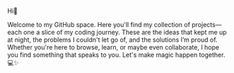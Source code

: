 Hi👋 

Welcome to my GitHub space. Here you'll find my collection of projects—each one a slice of my coding journey. These are the ideas that kept me up at night, the problems I couldn't let go of, and the solutions I’m proud of. Whether you're here to browse, learn, or maybe even collaborate, I hope you find something that speaks to you. Let's make magic happen together. 💻✨

